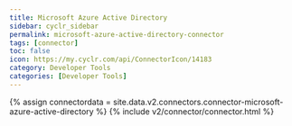 ```yaml
---
title: Microsoft Azure Active Directory
sidebar: cyclr_sidebar
permalink: microsoft-azure-active-directory-connector
tags: [connector]
toc: false
icon: https://my.cyclr.com/api/ConnectorIcon/14183
category: Developer Tools
categories: [Developer Tools]
---
```

{% assign connectordata = site.data.v2.connectors.connector-microsoft-azure-active-directory %}
{% include v2/connector/connector.html %}	